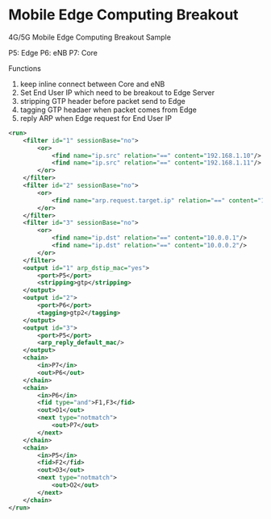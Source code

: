 # Mobile Edge Computing Breakout

4G/5G Mobile Edge Computing Breakout Sample

P5: Edge P6: eNB P7: Core

Functions

1. keep inline connect between Core and eNB
2. Set End User IP which need to be breakout to Edge Server
3. stripping GTP header before packet send to Edge
4. tagging GTP headaer when packet comes from Edge
5. reply ARP when Edge request for End User IP

```xml
<run>
    <filter id="1" sessionBase="no">
        <or>
            <find name="ip.src" relation="==" content="192.168.1.10"/>
            <find name="ip.src" relation="==" content="192.168.1.11"/>
        </or>
    </filter>
    <filter id="2" sessionBase="no">
        <or>
            <find name="arp.request.target.ip" relation="==" content="192.168.1.0/24"/>
        </or>
    </filter>
    <filter id="3" sessionBase="no">
        <or>
            <find name="ip.dst" relation="==" content="10.0.0.1"/>
            <find name="ip.dst" relation="==" content="10.0.0.2"/>
        </or>
    </filter>
    <output id="1" arp_dstip_mac="yes">
        <port>P5</port>
        <stripping>gtp</stripping>
    </output>
    <output id="2">
        <port>P6</port>
        <tagging>gtp2</tagging>
    </output>
    <output id="3">
        <port>P5</port>
        <arp_reply_default_mac/>
    </output>
    <chain>
        <in>P7</in>
        <out>P6</out>
    </chain>
    <chain>
        <in>P6</in>
        <fid type="and">F1,F3</fid>
        <out>O1</out>
        <next type="notmatch">
            <out>P7</out>
        </next>
    </chain>
    <chain>
        <in>P5</in>
        <fid>F2</fid>
        <out>O3</out>
        <next type="notmatch">
            <out>O2</out>
        </next>
    </chain>
</run>
```
